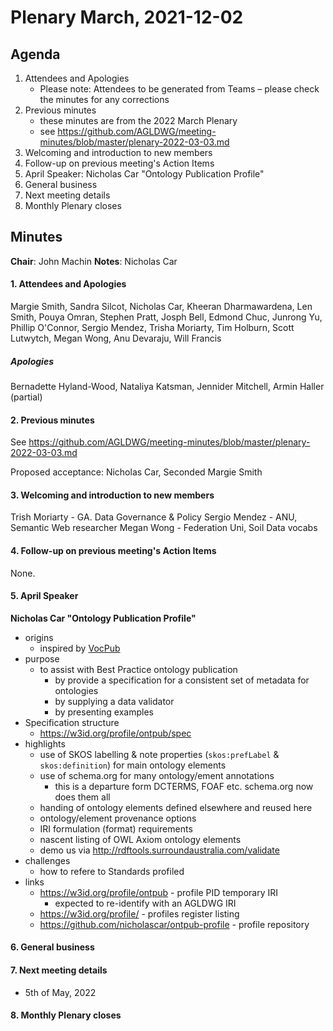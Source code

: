 # Plenary March, 2021-12-02

## Agenda

1. Attendees and Apologies
    * Please note: Attendees to be generated from Teams – please check the minutes for any corrections
2. Previous minutes
    * these minutes are from the 2022 March Plenary
    * see https://github.com/AGLDWG/meeting-minutes/blob/master/plenary-2022-03-03.md
3. Welcoming and introduction to new members
4. Follow-up on previous meeting's Action Items
5. April Speaker: Nicholas Car "Ontology Publication Profile"
7. General business 
8. Next meeting details
9. Monthly Plenary closes

## Minutes

**Chair**:  John Machin
**Notes**: Nicholas Car

#### 1. Attendees and Apologies

Margie Smith, Sandra Silcot, Nicholas Car, Kheeran Dharmawardena, Len Smith, Pouya Omran, Stephen Pratt, Josph Bell, Edmond Chuc, Junrong Yu, Phillip O'Connor, Sergio Mendez, Trisha Moriarty, Tim Holburn, Scott Lutwytch, Megan Wong, Anu Devaraju, Will Francis
 
##### Apologies

Bernadette Hyland-Wood, Nataliya Katsman, Jennider Mitchell, Armin Haller (partial)

#### 2. Previous minutes

See https://github.com/AGLDWG/meeting-minutes/blob/master/plenary-2022-03-03.md

Proposed acceptance: Nicholas Car, Seconded Margie Smith

#### 3. Welcoming and introduction to new members 

Trish Moriarty - GA. Data Governance & Policy
Sergio Mendez - ANU, Semantic Web researcher
Megan Wong - Federation Uni, Soil Data vocabs

#### 4. Follow-up on previous meeting's Action Items

None.

#### 5. April Speaker

**Nicholas Car "Ontology Publication Profile"**

* origins
    * inspired by [VocPub](https://w3id.org/profile/vocpub)
* purpose
    * to assist with Best Practice ontology publication
        * by provide a specification for a consistent set of metadata for ontologies
        * by supplying a data validator
        * by presenting examples
* Specification structure
    * https://w3id.org/profile/ontpub/spec
* highlights
    * use of SKOS labelling & note properties (`skos:prefLabel` & `skos:definition`) for main ontology elements
    * use of schema.org for many ontology/ement annotations
        * this is a departure form DCTERMS, FOAF etc. schema.org now does them all
    * handing of ontology elements defined elsewhere and reused here
    * ontology/element provenance options
    * IRI formulation (format) requirements
    * nascent listing of OWL Axiom ontology elements
    * demo us via http://rdftools.surroundaustralia.com/validate
* challenges
    * how to refere to Standards profiled
* links
    * https://w3id.org/profile/ontpub - profile PID temporary IRI
        * expected to re-identify with an AGLDWG IRI
    * https://w3id.org/profile/ - profiles register listing
    * https://github.com/nicholascar/ontpub-profile - profile repository

#### 6. General business 

#### 7. Next meeting details

* 5th of May, 2022

#### 8. Monthly Plenary closes
